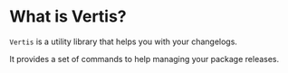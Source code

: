 # What is Vertis?

`Vertis` is a utility library that helps you with your changelogs.

It provides a set of commands to help managing your package releases.

